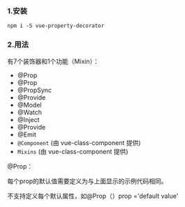 ### 1.安装

`npm i -S vue-property-decorator`

### 2.用法

有7个装饰器和1个功能（Mixin）：

- @Prop
- @Prop
- @PropSync
- @Provide
- @Model
- @Watch
- @Inject
- @Provide
- @Emit
- `@Component` (由 vue-class-component 提供)
- `Mixins` (由 vue-class-component 提供)



@Prop：

每个prop的默认值需要定义为与上面显示的示例代码相同。

不支持定义每个默认属性，如@Prop（）prop ='default value'